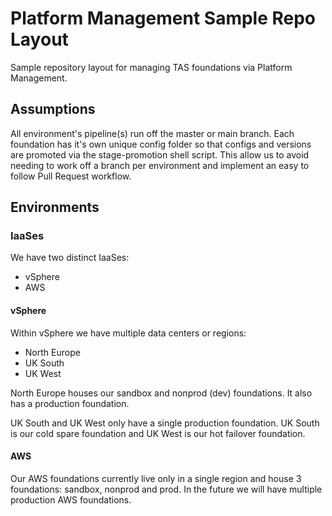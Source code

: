 # Platform Management Sample Repo Layout
Sample repository layout for managing TAS foundations via Platform Management.

## Assumptions
All environment's pipeline(s) run off the master or main branch. Each foundation
has it's own unique config folder so that configs and versions are promoted via
the stage-promotion shell script. This allow us to avoid needing to work off a
branch per environment and implement an easy to follow Pull Request workflow.

## Environments

### IaaSes
We have two distinct IaaSes:
- vSphere
- AWS

#### vSphere
Within vSphere we have multiple data centers or regions:
- North Europe
- UK South
- UK West

North Europe houses our sandbox and nonprod (dev) foundations. It also has a 
production foundation.

UK South and UK West only have a single production foundation. UK South is our
cold spare foundation and UK West is our hot failover foundation.

#### AWS
Our AWS foundations currently live only in a single region and house 3
foundations: sandbox, nonprod and prod. In the future we will have multiple
production AWS foundations.
